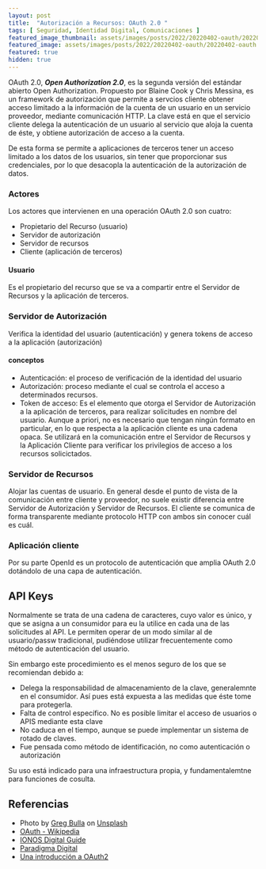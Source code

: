 ```yaml
---
layout: post
title:  "Autorización a Recursos: OAuth 2.0 "
tags: [ Seguridad, Identidad Digital, Comunicaciones ]
featured_image_thumbnail: assets/images/posts/2022/20220402-oauth/20220402-oauth-thumbnail.jpg
featured_image: assets/images/posts/2022/20220402-oauth/20220402-oauth.jpg
featured: true
hidden: true
---
```


OAuth 2.0, ***Open Authorization 2.0***, es la segunda versión del estándar abierto Open Authorization. Propuesto por Blaine Cook y Chris Messina, es un framework de autorización que permite a servcios cliente obtener acceso limitado a la información de la cuenta de un usuario en un servicio proveedor, mediante comunicación HTTP.
La clave está en que el servicio cliente delega la autenticación de un usuario al servicio que aloja la cuenta de éste, y obtiene autorización de acceso a la cuenta.

De esta forma se permite a aplicaciones de terceros tener un acceso limitado a los datos de los usuarios, sin tener que proporcionar sus credenciales, por lo que desacopla la autenticación de la autorización de datos.

<!--more-->

### Actores

Los actores que intervienen en una operación OAuth 2.0 son cuatro:

* Propietario del Recurso (usuario)
* Servidor de autorización
* Servidor de recursos
* Cliente (aplicación de terceros)

#### Usuario

Es el propietario del recurso que se va a compartir entre el Servidor de Recursos y la aplicación de terceros. 

### Servidor de Autorización

Verifica la identidad del usuario (autenticación) y genera tokens de acceso a la aplicación (autorización)

#### conceptos
* Autenticación: el proceso de verificación de la identidad del usuario
* Autorización: proceso mediante el cual se controla el acceso a determinados recursos.
* Token de acceso: Es el elemento que otorga el Servidor de Autorización a la aplicación de terceros, para realizar solicitudes en nombre del usuario. Aunque a priori, no es necesario que tengan ningún formato en particular, en lo que respecta a la aplicación cliente es una cadena opaca. Se utilizará en la comunicación entre el Servidor de Recursos y la Aplicación Cliente para verificar los privilegios de acceso a los recursos solicictados.

### Servidor de Recursos

Alojar las cuentas de usuario. En general desde el punto de vista de la comunicación entre cliente y proveedor, no suele existir diferencia entre Servidor de Autorización y Servidor de Recursos. El cliente se comunica de forma transparente mediante protocolo HTTP con ambos sin conocer cuál es cuál.

### Aplicación cliente

Por su parte OpenId es un protocolo de autenticación que amplia OAuth 2.0 dotándolo de una capa de autenticación.

## API Keys

Normalmente se trata de una cadena de caracteres, cuyo valor es único, y que se asigna a un consumidor para eu la utilice en cada una de las solicitudes al API. Le permiten operar de un modo similar al de usuario/passw tradicional, pudiéndose utilizar frecuentemente como método de autenticación del usuario.

Sin embargo este procedimiento es el menos seguro de los que se recomiendan debido a:

* Delega la responsabilidad de almacenamiento de la clave, generalemnte en el consumidor. Así pues está expuesta a las medidas que éste tome para protegerla.
* Falta de control específico. No es posible limitar el acceso de usuarios o APIS mediante esta clave
* No caduca en el tiempo, aunque se puede implementar un sistema de rotado de claves.
* Fue pensada como método de identificación, no como autenticación o autorización

Su uso está indicado para una infraestructura propia, y fundamentalemtne para funciones de cosulta.

## Referencias

* Photo by [Greg Bulla](https://unsplash.com/@gregbulla?utm_source=unsplash&utm_medium=referral&utm_content=creditCopyText) on [Unsplash](https://unsplash.com/)
* [OAuth - Wikipedia](https://es.wikipedia.org/wiki/OAuth)
* [IONOS Digital Guide](https://www.ionos.es/digitalguide/servidores/seguridad/oauth-y-su-version-oauth2/)
* [Paradigma Digital](https://www.paradigmadigital.com/dev/oauth-2-0-equilibrio-y-usabilidad-en-la-securizacion-de-apis/)
* [Una introducción a OAuth2](https://www.digitalocean.com/community/tutorials/una-introduccion-a-oauth-2-es)